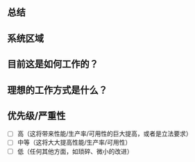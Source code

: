 ## 总结

<!-- 概述所面临的问题，以及为什么需要改变！-->

## 系统区域

<!-- 这可能只是一个部分，但可能涉及多个部分！-->

## 目前这是如何工作的？

<!-- 当前流程以及任何关联的业务规则！-->

## 理想的工作方式是什么？

<!-- 更改后，流程应该是什么，业务规则应该是什么！-->

## 优先级/严重性

<!-- 酌情删除。为此分配的优先级和严重性可能不同！-->

- [ ] 高（这将带来性能/生产率/可用性的巨大提高，或者是立法要求）
- [ ] 中等（这将大大提高性能/生产率/可用性）
- [ ] 低（任何其他方面，如琐碎、微小的改进）
